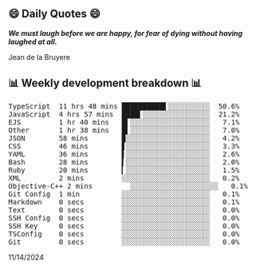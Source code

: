 ## 😄 Daily Quotes 😄

_**We must laugh before we are happy, for fear of dying without having laughed at all.**_

Jean de la Bruyere



## 📊 Weekly development breakdown 📊

<pre>TypeScript  11 hrs 48 mins ██████████▌░░░░░░░░░░  50.6%
JavaScript  4 hrs 57 mins  ████▍░░░░░░░░░░░░░░░░  21.2%
EJS         1 hr 40 mins   █▍░░░░░░░░░░░░░░░░░░░   7.1%
Other       1 hr 38 mins   █▍░░░░░░░░░░░░░░░░░░░   7.0%
JSON        58 mins        ▉░░░░░░░░░░░░░░░░░░░░   4.2%
CSS         46 mins        ▋░░░░░░░░░░░░░░░░░░░░   3.3%
YAML        36 mins        ▌░░░░░░░░░░░░░░░░░░░░   2.6%
Bash        28 mins        ▍░░░░░░░░░░░░░░░░░░░░   2.0%
Ruby        20 mins        ▎░░░░░░░░░░░░░░░░░░░░   1.5%
XML         2 mins         ░░░░░░░░░░░░░░░░░░░░░   0.2%
Objective-C++ 2 mins         ░░░░░░░░░░░░░░░░░░░░░   0.1%
Git Config  1 min          ░░░░░░░░░░░░░░░░░░░░░   0.1%
Markdown    0 secs         ░░░░░░░░░░░░░░░░░░░░░   0.1%
Text        0 secs         ░░░░░░░░░░░░░░░░░░░░░   0.0%
SSH Config  0 secs         ░░░░░░░░░░░░░░░░░░░░░   0.0%
SSH Key     0 secs         ░░░░░░░░░░░░░░░░░░░░░   0.0%
TSConfig    0 secs         ░░░░░░░░░░░░░░░░░░░░░   0.0%
Git         0 secs         ░░░░░░░░░░░░░░░░░░░░░   0.0%</pre>

11/14/2024
